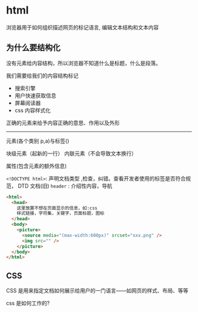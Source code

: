 # html

浏览器用于如何组织描述网页的标记语言, 编辑文本结构和文本内容

## 为什么要结构化

没有元素给内容结构，所以浏览器不知道什么是标题，什么是段落。

我们需要给我们的内容结构标记

- 搜索引擎
- 用户快速获取信息
- 屏幕阅读器
- css 内容样式化

正确的元素来给予内容正确的意思、作用以及外形

<hr/>

元素(各个类别 p,a)与标签(<a></a>)

块级元素（起新的一行）
内联元素（不会导致文本换行）

属性(包含元素的额外信息)

`<!DOCTYPE html>`: 声明文档类型 ,检查，纠错。查看开发者使用的标签是否符合规范， DTD 文档(旧)
`header` : 介绍性内容，导航

```html
<html>
  <head>
    这里放置不想在页面显示的信息，如:css
    样式链接，字符集，关键字，页面标题，图标
  </head>
  <body>
    <picture>
      <source media="(max-width:600px)" srcset="xxx.png" />
      <img src="" />
    </picture>
  </body>
</html>
```

## CSS

CSS 是用来指定文档如何展示给用户的一门语言——如网页的样式、布局、等等

css 是如何工作的?
